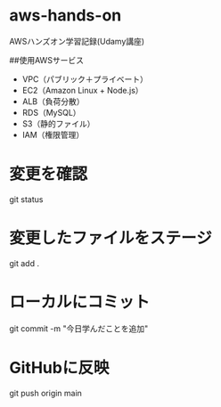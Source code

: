 # aws-hands-on
AWSハンズオン学習記録(Udamy講座)


##使用AWSサービス
- VPC（パブリック＋プライベート）
- EC2（Amazon Linux + Node.js）
- ALB（負荷分散）
- RDS（MySQL）
- S3（静的ファイル）
- IAM（権限管理）



# 変更を確認
git status

# 変更したファイルをステージ
git add .

# ローカルにコミット
git commit -m "今日学んだことを追加"

# GitHubに反映
git push origin main